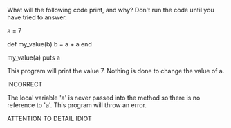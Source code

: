 What will the following code print, and why? Don't run the code until you have tried to answer.

a = 7

def my_value(b)
  b = a + a
end

my_value(a)
puts a

This program will print the value 7. Nothing is done to change the value of a.

INCORRECT

The local variable 'a' is never passed into the method so there is no reference to 'a'. This program will throw an error.

ATTENTION TO DETAIL IDIOT